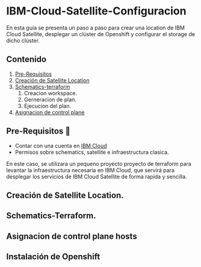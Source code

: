 # IBM-Cloud-Satellite-Configuracion
En esta guía se presenta un paso a paso para crear una location de IBM Cloud Satellite, desplegar un clúster de Openshift y configurar el storage de dicho clúster.

## Contenido
1. [Pre-Requisitos](#Pre-Requisitos)
2. [Creación de Satellite Location]()
3. [Schematics-terraform]()
    1. Creacion workspace.
    2. Gerneracion de plan.
    3. Ejecucion del plan.
4. [Asignacion de control plane]()

## Pre-Requisitos :pencil:

- Contar con una cuenta en [IBM Cloud](https://cloud.ibm.com/)
- Permisos sobre schematics, satellite e infraestructura clasica. 

En este caso, se utilizara un pequeno proyecto proyecto de terraform para levantar la infraestructura necesaria en IBM Cloud, que servirá para desplegar los servicios de IBM Cloud Satellite de forma rapida y sencilla.

## Creación de Satellite Location.

## Schematics-Terraform.

## Asignacion de control plane hosts

## Instalación de Openshift
